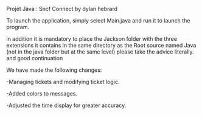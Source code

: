 Projet Java : Sncf Connect
by dylan hebrard


To launch the application, simply select Main.java and run it to launch the program.

in addition it is mandatory to place the Jackson folder with the three extensions it contains in the same directory as the Root source named Java (not in the java folder but at the same level) please take the advice literally.
and good continuation


We have made the following changes:

-Managing tickets and modifying ticket logic.

-Added colors to messages.

-Adjusted the time display for greater accuracy.




